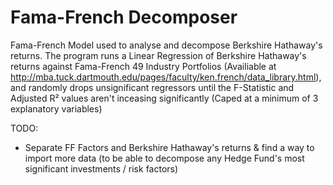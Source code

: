 # Fama-French Decomposer
Fama-French Model used to analyse and decompose Berkshire Hathaway's returns. The program runs a Linear Regression of Berkshire Hathaway's returns against Fama-French 49 Industry Portfolios (Availiable at http://mba.tuck.dartmouth.edu/pages/faculty/ken.french/data_library.html), and randomly drops unsignificant regressors until the F-Statistic and Adjusted R² values aren't inceasing significantly (Caped at a minimum of 3 explanatory variables)

TODO:
- Separate FF Factors and Berkshire Hathaway's returns & find a way to import more data (to be able to decompose any Hedge Fund's most significant investments / risk factors)
